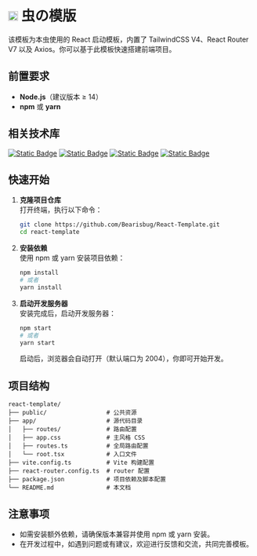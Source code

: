 #  <img src="https://i.imgur.com/iUTRSbw.png" width=20> 虫の模版

该模板为本虫使用的 React 启动模板，内置了 TailwindCSS V4、React Router V7 以及 Axios。你可以基于此模板快速搭建前端项目。

## 前置要求

- **Node.js**（建议版本 ≥ 14）
- **npm** 或 **yarn**
## 相关技术库

[![Static Badge](https://img.shields.io/badge/React-white?style=social&logo=react&logoColor=%2361DAFB)](https://reactjs.org/) [![Static Badge](https://img.shields.io/badge/TailwindCSS-06B6D4?style=social&logo=tailwindcss&logoColor=%2306B6D4)](https://tailwindcss.com/) [![Static Badge](https://img.shields.io/badge/Axios-5A29E4?style=social&logo=axios&logoColor=%235A29E4)](https://axios-http.com/) [![Static Badge](https://img.shields.io/badge/React%20Router-CA4245?style=social&logo=react-router&logoColor=%23#CA4245)](https://reactrouter.com/)

## 快速开始

1. **克隆项目仓库**  
   打开终端，执行以下命令：
   ```bash
   git clone https://github.com/Bearisbug/React-Template.git
   cd react-template
   ```

2. **安装依赖**  
   使用 npm 或 yarn 安装项目依赖：
   ```bash
   npm install
   # 或者
   yarn install
   ```

3. **启动开发服务器**  
   安装完成后，启动开发服务器：
   ```bash
   npm start
   # 或者
   yarn start
   ```
   启动后，浏览器会自动打开（默认端口为 2004），你即可开始开发。

## 项目结构

```
react-template/
├── public/                 # 公共资源
├── app/                    # 源代码目录
│   ├── routes/             # 路由配置
│   ├── app.css             # 主风格 CSS
│   ├── routes.ts           # 全局路由配置
│   └── root.tsx            # 入口文件
├── vite.config.ts          # Vite 构建配置
├── react-router.config.ts  # router 配置
├── package.json            # 项目依赖及脚本配置
└── README.md               # 本文档
```

## 注意事项

- 如需安装额外依赖，请确保版本兼容并使用 npm 或 yarn 安装。
- 在开发过程中，如遇到问题或有建议，欢迎进行反馈和交流，共同完善模板。
